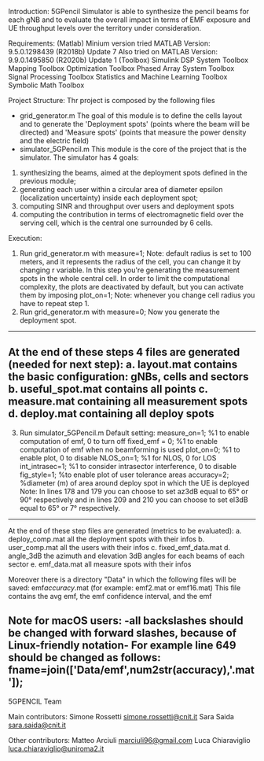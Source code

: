 Introduction:
5GPencil Simulator is able to synthesize the pencil beams for each gNB and to evaluate the overall impact in terms of EMF exposure and UE throughput levels over the territory under consideration.


Requirements:
(Matlab)
Minium version tried MATLAB Version: 9.5.0.1298439 (R2018b) Update 7
Also tried on MATLAB Version: 9.9.0.1495850 (R2020b) Update 1
(Toolbox)
Simulink
DSP System Toolbox
Mapping Toolbox
Optimization Toolbox
Phased Array System Toolbox
Signal Processing Toolbox
Statistics and Machine Learning Toolbox
Symbolic Math Toolbox


Project Structure:
Thr project is composed by the following files
- grid_generator.m
The goal of this module is to define the cells layout and to generate the 'Deployment spots' (points where the beam will be directed)
and 'Measure spots' (points that measure the power density and the electric field)
- simulator_5GPencil.m
This module is the core of the project that is the simulator. 
The simulator has 4 goals: 
1. synthesizing the beams, aimed at the deployment spots defined in the previous module; 
2. generating each user within a circular area of diameter epsilon (localization uncertainty) inside each deployment spot;
3. computing SINR and throughput over users and deployment spots
4. computing the contribution in terms of electromagnetic field over the serving cell, which is the central one surrounded by 6 cells.


Execution:
1. Run grid_generator.m with measure=1;
Note: default radius is set to 100 meters, and it represents the radius of the cell, you can change it by changing r variable.
In this step you're generating the measurement spots in the whole central cell. In order to limit the computational complexity, the plots are deactivated by default, but you can activate them by imposing plot_on=1;
Note: whenever you change cell radius you have to repeat step 1. 
2. Run grid_generator.m with measure=0;
Now you generate the deployment spot. 
-----------------------------------------------------------------------------
At the end of these steps 4 files are generated (needed for next step):
a. layout.mat
contains the basic configuration: gNBs, cells and sectors
b. useful_spot.mat
contains all points
c. measure.mat
containing all measurement spots
d. deploy.mat
containing all deploy spots
-----------------------------------------------------------------------------
3. Run simulator_5GPencil.m
Default setting:
measure_on=1; %1 to enable computation of emf, 0 to turn off
fixed_emf = 0; %1 to enable computation of emf when no beamforming is used
plot_on=0; %1 to enable plot, 0 to disable
NLOS_on=1; %1 for NLOS, 0 for LOS
int_intrasec=1; %1 to consider intrasector interference, 0 to disable
fig_style=1; %to enable plot of user tolerance areas
accuracy=2; %diameter (m) of area around deploy spot in which the UE is deployed
Note: 
In lines 178 and 179 you can choose to set az3dB equal to 65° or 90° respectively and in lines 209 and 210 you can choose to set el3dB equal to 65° or 7° respectively.
-----------------------------------------------------------------------------
At the end of these step files are generated (metrics to be evaluated):
a. deploy_comp.mat 
all the deployment spots with their infos
b. user_comp.mat 
all the users with their infos
c. fixed_emf_data.mat
d. angle_3dB 
the azimuth and elevation 3dB angles for each beams of each sector
e. emf_data.mat 
all measure spots with their infos

Moreover there is a directory "Data" in which the following files will be saved:
emf*accuracy*.mat
(for example: emf2.mat or emf16.mat)
This file contains the avg emf, the emf confidence interval, and the emf

Note for macOS users:
-all backslashes should be changed with forward slashes, because of Linux-friendly notation-
For example line 649 should be changed as follows:
fname=join(['Data/emf',num2str(accuracy),'.mat']);
-----------------------------------------------------------------------------

5GPENCIL Team

Main contributors:
Simone Rossetti <simone.rossetti@cnit.it>
Sara Saida <sara.saida@cnit.it>

Other contributors:
Matteo Arciuli <marciuli96@gmail.com>
Luca Chiaraviglio <luca.chiaraviglio@uniroma2.it>

